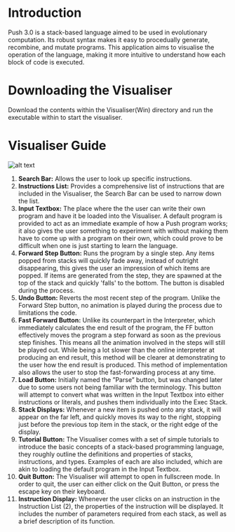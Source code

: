 # Introduction

Push 3.0 is a stack-based language aimed to be used in evolutionary computation. Its robust syntax makes it easy to procedually generate, recombine, and mutate programs.
This application aims to visualise the operation of the language, making it more intuitive to understand how each block of code is executed.


# Downloading the Visualiser

Download the contents within the Visualiser(Win) directory and run the executable within to start the visualiser.


# Visualiser Guide

![alt text](https://i.imgur.com/Rb5fgTL.png)

1. **Search Bar:** Allows the user to look up specific instructions.
2. **Instructions List:** Provides a comprehensive list of instructions that are included in the Visualiser, the Search Bar can be used to narrow down the list.
3. **Input Textbox:** The place where the the user can write their own program and have it be loaded into the Visualiser. A default program is provided to act as an immediate example of how a Push program works; it also gives the user something to experiment with without making them have to come up with a program on their own, which could prove to be difficult when one is just starting to learn the language.
4. **Forward Step Button:** Runs the program by a single step. Any items popped from stacks will quickly fade away, instead of outright disappearing, this gives the user an impression of which items are popped. If items are generated from the step, they are spawned at the top of the stack and quickly 'falls' to the bottom. The button is disabled during the process.
5. **Undo Button:** Reverts the most recent step of the program. Unlike the Forward Step button, no animation is played during the process due to limitations the code.
6. **Fast Forward Button:** Unlike its counterpart in the Interpreter, which immediately calculates the end result of the program, the FF button effectively moves the program a step forward as soon as the previous step finishes. This means all the animation involved in the steps will still be played out. While being a lot slower than the online interpreter at producing an end result, this method will be clearer at demonstrating to the user how the end result is produced. This method of implementation also allows the user to stop the fast-forwarding process at any time.
7. **Load Button:** Initially named the ”Parse” button, but was changed later due to some users not being familiar with the terminology. This button will attempt to convert what was written in the Input Textbox into either instructions or literals, and pushes them individually into the Exec Stack.
8. **Stack Displays:** Whenever a new item is pushed onto any stack, it will appear on the far left, and quickly moves its way to the right, stopping just before the previous top item in the stack, or the right edge of the display.
9. **Tutorial Button:** The Visualiser comes with a set of simple tutorials to introduce the basic concepts of a stack-based programming language, they roughly outline the definitions and properties of stacks, instructions, and types. Examples of each are also included, which are akin to loading the default program in the Input Textbox.
10. **Quit Button:** The Visualiser will attempt to open in fullscreen mode. In order to quit, the user can either click on the Quit Button, or press the escape key on their keyboard.
11. **Instruction Display:** Whenever the user clicks on an instruction in the Instruction List (2), the properties of the instruction will be displayed. It includes the number of parameters required from each stack, as well as a brief description of its function.
